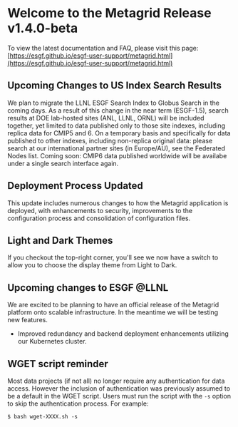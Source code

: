# Welcome to the Metagrid Release v1.4.0-beta

To view the latest documentation and FAQ, please visit this page:
[https://esgf.github.io/esgf-user-support/metagrid.html](https://esgf.github.io/esgf-user-support/metagrid.html)

## Upcoming Changes to US Index Search Results

We plan to migrate the LLNL ESGF Search Index to Globus Search in the coming days.  As a result of this change in the near term (ESGF-1.5), search results at DOE lab-hosted sites (ANL, LLNL, ORNL) will be included together, yet limited to data published only to those site indexes, including replica data for CMIP5 and 6.  On a temporary basis and specifically for data published to other indexes, including non-replica original data: please search at our international partner sites (in Europe/AU), see the Federated Nodes list.  Coming soon: CMIP6 data published worldwide will be availabe under a single search interface again.

## Deployment Process Updated

This update includes numerous changes to how the Metagrid application is deployed, with enhancements to security, improvements to the configuration process and consolidation of configuration files.

## Light and Dark Themes

If you checkout the top-right corner, you'll see we now have a switch to allow you to choose the display theme from Light to Dark.

## Upcoming changes to ESGF @LLNL

We are excited to be planning to have an official release of the Metagrid platform onto scalable infrastructure. In the meantime we will be testing new features.

- Improved redundancy and backend deployment enhancements utilizing our Kubernetes cluster.

## WGET script reminder

Most data projects (if not all) no longer require any authentication for data access. However the inclusion of authentication was previously assumed to be a default in the WGET script. Users must run the script with the `-s` option to skip the authentication process. For example:

```
$ bash wget-XXXX.sh -s
```
